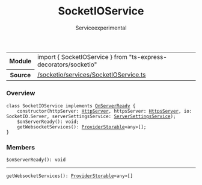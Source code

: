 
<header class="symbol-info-header"><h1 id="socketioservice">SocketIOService</h1><label class="symbol-info-type-label service">Service</label><label class="api-type-label experimental" title="experimental">experimental</label></header>
<!-- summary -->
<section class="symbol-info"><table class="is-full-width"><tbody><tr><th>Module</th><td><div class="lang-typescript"><span class="token keyword">import</span> { SocketIOService }&nbsp;<span class="token keyword">from</span>&nbsp;<span class="token string">"ts-express-decorators/socketio"</span></div></td></tr><tr><th>Source</th><td><a href="https://github.com/Romakita/ts-express-decorators/blob/v3.5.0/src//socketio/services/SocketIOService.ts#L0-L0">/socketio/services/SocketIOService.ts</a></td></tr></tbody></table></section>
<!-- overview -->


### Overview


<pre><code class="typescript-lang "><span class="token keyword">class</span> SocketIOService <span class="token keyword">implements</span> <a href="#api/common/server/onserverready"><span class="token">OnServerReady</span></a> <span class="token punctuation">{</span>
    <span class="token keyword">constructor</span><span class="token punctuation">(</span>httpServer<span class="token punctuation">:</span> <a href="#api/common/server/httpserver"><span class="token">HttpServer</span></a><span class="token punctuation">,</span> httpsServer<span class="token punctuation">:</span> <a href="#api/common/server/httpsserver"><span class="token">HttpsServer</span></a><span class="token punctuation">,</span> io<span class="token punctuation">:</span> SocketIO.Server<span class="token punctuation">,</span> serverSettingsService<span class="token punctuation">:</span> <a href="#api/common/config/serversettingsservice"><span class="token">ServerSettingsService</span></a><span class="token punctuation">)</span><span class="token punctuation">;</span>
    $<span class="token function">onServerReady</span><span class="token punctuation">(</span><span class="token punctuation">)</span><span class="token punctuation">:</span> <span class="token keyword">void</span><span class="token punctuation">;</span>
    <span class="token function">getWebsocketServices</span><span class="token punctuation">(</span><span class="token punctuation">)</span><span class="token punctuation">:</span> <a href="#api/common/di/providerstorable"><span class="token">ProviderStorable</span></a><<span class="token keyword">any</span>><span class="token punctuation">[</span><span class="token punctuation">]</span><span class="token punctuation">;</span>
<span class="token punctuation">}</span></code></pre>


<!-- Parameters -->

<!-- Description -->

<!-- Members -->







### Members



<div class="method-overview">
<pre><code class="typescript-lang ">$<span class="token function">onServerReady</span><span class="token punctuation">(</span><span class="token punctuation">)</span><span class="token punctuation">:</span> <span class="token keyword">void</span></code></pre>
</div>




<hr/>



<div class="method-overview">
<pre><code class="typescript-lang "><span class="token function">getWebsocketServices</span><span class="token punctuation">(</span><span class="token punctuation">)</span><span class="token punctuation">:</span> <a href="#api/common/di/providerstorable"><span class="token">ProviderStorable</span></a><<span class="token keyword">any</span>><span class="token punctuation">[</span><span class="token punctuation">]</span></code></pre>
</div>








